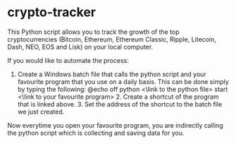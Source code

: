 # crypto-tracker

This Python script allows you to track the growth of the top cryptocurrencies (Bitcoin, Ethereum, Ethereum Classic, Ripple, Litecoin, Dash, NEO, EOS and Lisk) on your local computer. 

If you would like to automate the process:
   1. Create a Windows batch file that calls the python script and your favourite program that you use on a daily basis. This can be done simply by typing the following:
            @echo off
            python <\link to the python file>
            start <\link to your favourite program>
    2. Create a shortcut of the program that is linked above.
    3. Set the address of the shortcut to the batch file we just created.

Now everytime you open your favourite program, you are indirectly calling the python script which is collecting and saving data for you.
